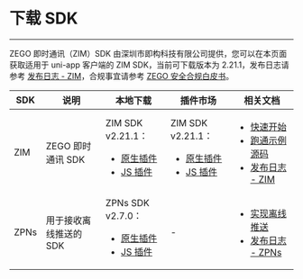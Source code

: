 # 下载 SDK

- - -

ZEGO 即时通讯（ZIM）SDK 由深圳市即构科技有限公司提供，您可以在本页面获取适用于 uni-app 客户端的 ZIM SDK，当前可下载版本为 2.21.1，发布日志请参考 [发布日志 - ZIM](/zim-uniapp/client-sdks/zim-release-notes)，合规事宜请参考 [ZEGO 安全合规白皮书](https://doc-zh.zego.im/article/16142)。

| SDK | 说明 | 本地下载 | 插件市场 | 相关文档 |
|-----|------|----------|----------|----------|
| ZIM | ZEGO 即时通讯 SDK | ZIM SDK v2.21.1：<ul><li>[原生插件](https://artifact-sdk.zego.im/zim/sdk/uni-app/zego-ZIMUniPlugin.zip)</li><li>[JS 插件](https://artifact-sdk.zego.im/zim/sdk/uni-app/zego-ZIMUniplugin-JS.zip)</li></ul> | ZIM SDK v2.21.1：<ul><li>[原生插件](https://ext.dcloud.net.cn/plugin?id=8601)</li><li>[JS 插件](https://ext.dcloud.net.cn/plugin?id=8648)</li></ul> | <ul><li>[快速开始](/zim-uniapp/send-and-receive-messages)</li><li>[跑通示例源码](/zim-uniapp/sample-code)</li><li>[发布日志 - ZIM](/zim-uniapp/client-sdks/zim-release-notes)</li></ul> |
| ZPNs | 用于接收离线推送的 SDK | ZPNs SDK v2.7.0：<ul><li>[原生插件](https://artifact-sdk.zego.im/zpns/sdk/uni-app/zego-ZPNsUniPlugin.zip)</li><li>[JS 插件](https://artifact-sdk.zego.im/zpns/sdk/uni-app/zego-ZPNsUniPlugin-JS.zip)</li></ul> | - | <ul><li>[实现离线推送](/zim-uniapp/offline-push-notifications/implement-offline-push-notification)</li><li>[发布日志 - ZPNs](/zim-uniapp/client-sdks/zpns-release-notes)</li></ul> |